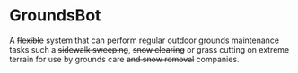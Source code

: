 # GroundsBot
A ~~flexible~~ system that can perform regular outdoor grounds maintenance tasks such a ~~sidewalk sweeping~~,
~~snow clearing~~ or grass cutting on extreme terrain for use by grounds care ~~and snow removal~~ companies.
